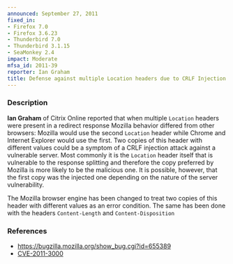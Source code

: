 ```yaml
---
announced: September 27, 2011
fixed_in:
- Firefox 7.0
- Firefox 3.6.23
- Thunderbird 7.0
- Thunderbird 3.1.15
- SeaMonkey 2.4
impact: Moderate
mfsa_id: 2011-39
reporter: Ian Graham
title: Defense against multiple Location headers due to CRLF Injection
---
```


<h3>Description</h3>

<p><strong>Ian Graham</strong> of Citrix Online reported that when multiple
<code>Location</code> headers were present in a redirect response 
Mozilla behavior differed from other browsers: Mozilla would use the second
<code>Location</code> header while Chrome and Internet Explorer would use
the first. Two copies of this header with different values could be a symptom
of a CRLF injection attack against a vulnerable server. Most commonly it is
the <code>Location</code> header itself that is vulnerable to the response
splitting and therefore the copy preferred by Mozilla is more likely to be
the malicious one. It is possible, however, that the first copy was the
injected one depending on the nature of the server vulnerability.
</p>

<p>The Mozilla browser engine has been changed to treat two copies of this
header with different values as an error condition. The same has been done
with the headers <code>Content-Length</code> and <code>Content-Disposition</code>
</p>

<h3>References</h3>

<ul>
  <li><a href="https://bugzilla.mozilla.org/show_bug.cgi?id=655389">https://bugzilla.mozilla.org/show_bug.cgi?id=655389</a></li>
  <li><a class="ex-ref" href="http://cve.mitre.org/cgi-bin/cvename.cgi?name=CVE-2011-3000">CVE-2011-3000</a></li>
</ul>



